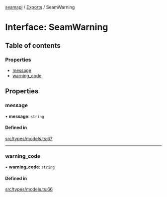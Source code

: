 [seamapi](../README.md) / [Exports](../modules.md) / SeamWarning

# Interface: SeamWarning

## Table of contents

### Properties

- [message](SeamWarning.md#message)
- [warning\_code](SeamWarning.md#warning_code)

## Properties

### message

• **message**: `string`

#### Defined in

[src/types/models.ts:67](https://github.com/seamapi/javascript/blob/main/src/types/models.ts#L67)

___

### warning\_code

• **warning\_code**: `string`

#### Defined in

[src/types/models.ts:66](https://github.com/seamapi/javascript/blob/main/src/types/models.ts#L66)
